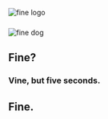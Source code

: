 ![fine logo](https://i.imgur.com/PZdw36I.png "Fine Logo")
### 
![fine dog](https://media.giphy.com/media/3o6UBpHgaXFDNAuttm/giphy.gif "Fine Dog")
## Fine?
### Vine, but five seconds.  
## Fine.
